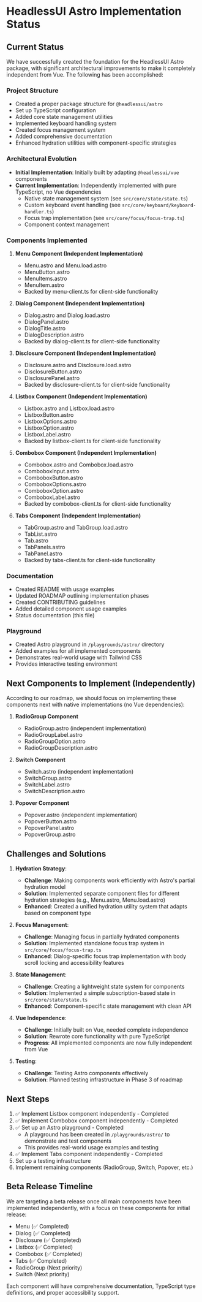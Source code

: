 # HeadlessUI Astro Implementation Status

## Current Status

We have successfully created the foundation for the HeadlessUI Astro package, with significant architectural improvements to make it completely independent from Vue. The following has been accomplished:

### Project Structure

- Created a proper package structure for `@headlessui/astro`
- Set up TypeScript configuration
- Added core state management utilities
- Implemented keyboard handling system
- Created focus management system
- Added comprehensive documentation
- Enhanced hydration utilities with component-specific strategies

### Architectural Evolution

- **Initial Implementation**: Initially built by adapting `@headlessui/vue` components
- **Current Implementation**: Independently implemented with pure TypeScript, no Vue dependencies
  - Native state management system (see `src/core/state/state.ts`)
  - Custom keyboard event handling (see `src/core/keyboard/keyboard-handler.ts`)
  - Focus trap implementation (see `src/core/focus/focus-trap.ts`)
  - Component context management

### Components Implemented

1. **Menu Component (Independent Implementation)**
   - Menu.astro and Menu.load.astro
   - MenuButton.astro
   - MenuItems.astro
   - MenuItem.astro
   - Backed by menu-client.ts for client-side functionality

2. **Dialog Component (Independent Implementation)**
   - Dialog.astro and Dialog.load.astro
   - DialogPanel.astro
   - DialogTitle.astro
   - DialogDescription.astro
   - Backed by dialog-client.ts for client-side functionality

3. **Disclosure Component (Independent Implementation)**
   - Disclosure.astro and Disclosure.load.astro
   - DisclosureButton.astro
   - DisclosurePanel.astro
   - Backed by disclosure-client.ts for client-side functionality

4. **Listbox Component (Independent Implementation)**
   - Listbox.astro and Listbox.load.astro
   - ListboxButton.astro
   - ListboxOptions.astro
   - ListboxOption.astro
   - ListboxLabel.astro
   - Backed by listbox-client.ts for client-side functionality

5. **Combobox Component (Independent Implementation)**
   - Combobox.astro and Combobox.load.astro
   - ComboboxInput.astro
   - ComboboxButton.astro
   - ComboboxOptions.astro
   - ComboboxOption.astro
   - ComboboxLabel.astro
   - Backed by combobox-client.ts for client-side functionality

6. **Tabs Component (Independent Implementation)**
   - TabGroup.astro and TabGroup.load.astro
   - TabList.astro
   - Tab.astro
   - TabPanels.astro
   - TabPanel.astro
   - Backed by tabs-client.ts for client-side functionality

### Documentation

- Created README with usage examples
- Updated ROADMAP outlining implementation phases
- Created CONTRIBUTING guidelines
- Added detailed component usage examples
- Status documentation (this file)

### Playground

- Created Astro playground in `/playgrounds/astro/` directory
- Added examples for all implemented components
- Demonstrates real-world usage with Tailwind CSS
- Provides interactive testing environment

## Next Components to Implement (Independently)

According to our roadmap, we should focus on implementing these components next with native implementations (no Vue dependencies):

1. **RadioGroup Component**
   - RadioGroup.astro (independent implementation)
   - RadioGroupLabel.astro
   - RadioGroupOption.astro
   - RadioGroupDescription.astro

2. **Switch Component**
   - Switch.astro (independent implementation)
   - SwitchGroup.astro
   - SwitchLabel.astro
   - SwitchDescription.astro

3. **Popover Component**
   - Popover.astro (independent implementation)
   - PopoverButton.astro
   - PopoverPanel.astro
   - PopoverGroup.astro

## Challenges and Solutions

1. **Hydration Strategy**: 
   - **Challenge**: Making components work efficiently with Astro's partial hydration model
   - **Solution**: Implemented separate component files for different hydration strategies (e.g., Menu.astro, Menu.load.astro)
   - **Enhanced**: Created a unified hydration utility system that adapts based on component type

2. **Focus Management**:
   - **Challenge**: Managing focus in partially hydrated components
   - **Solution**: Implemented standalone focus trap system in `src/core/focus/focus-trap.ts`
   - **Enhanced**: Dialog-specific focus trap implementation with body scroll locking and accessibility features

3. **State Management**:
   - **Challenge**: Creating a lightweight state system for components
   - **Solution**: Implemented a simple subscription-based state in `src/core/state/state.ts`
   - **Enhanced**: Component-specific state management with clean API

4. **Vue Independence**:
   - **Challenge**: Initially built on Vue, needed complete independence
   - **Solution**: Rewrote core functionality with pure TypeScript
   - **Progress**: All implemented components are now fully independent from Vue

5. **Testing**:
   - **Challenge**: Testing Astro components effectively
   - **Solution**: Planned testing infrastructure in Phase 3 of roadmap

## Next Steps

1. ✅ Implement Listbox component independently - Completed
2. ✅ Implement Combobox component independently - Completed
3. ✅ Set up an Astro playground - Completed
   - A playground has been created in `/playgrounds/astro/` to demonstrate and test components
   - This provides real-world usage examples and testing
4. ✅ Implement Tabs component independently - Completed
5. Set up a testing infrastructure
6. Implement remaining components (RadioGroup, Switch, Popover, etc.)

## Beta Release Timeline

We are targeting a beta release once all main components have been implemented independently, with a focus on these components for initial release:

- Menu (✅ Completed)
- Dialog (✅ Completed)
- Disclosure (✅ Completed)
- Listbox (✅ Completed)
- Combobox (✅ Completed)
- Tabs (✅ Completed)
- RadioGroup (Next priority)
- Switch (Next priority)

Each component will have comprehensive documentation, TypeScript type definitions, and proper accessibility support.